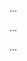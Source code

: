 <panel type="warning" header=":trophy: Can interpret object diagrams :star::star:" expandable expanded no-close>

<panel type="warning" header=":trophy: Can explain the purpose of UML object diagrams :star::star:" expandable>
  <include src="../../book/uml/objectDiagrams/introduction/full.md" />
  <panel header=":trophy: Evidence" expanded>

...

  </panel>
</panel>

<panel type="warning" header=":trophy: Can explain object diagrams :star::star:" expandable>
  <include src="../../book/modeling/modelingStructures/objectDiagrams/full.md" />
  <panel header=":trophy: Evidence" expanded>

...

  </panel>
</panel>

<panel type="warning" header=":trophy: Can distinguish between class diagrams and object diagrams :star::star:" expandable>
  <include src="../../book/uml/miscellaneous/objectVsClassDiagrams/full.md" />
  <panel header=":trophy: Evidence" expanded>

...

  </panel>
</panel>

</panel>
